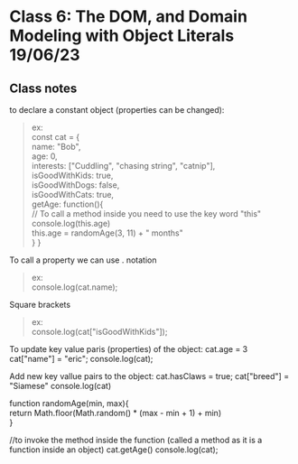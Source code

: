 # Class 6: The DOM, and Domain Modeling with Object Literals 19/06/23

## Class notes
to declare a constant object (properties can be changed):

>ex:  
const cat = {  
    name: "Bob",  
    age: 0,  
    interests: ["Cuddling", "chasing string", "catnip"],  
    isGoodWithKids: true,  
    isGoodWithDogs: false,  
    isGoodWithCats: true,    
    getAge: function(){  
        // To call a method inside you need to use the key word "this"  
        console.log(this.age)  
        this.age = randomAge(3, 11) + " months"  
    }
    }


To call a property we can use . notation
>ex:   
 console.log(cat.name);

 Square brackets
 >ex:  
 console.log(cat["isGoodWithKids"]);

To update key value paris (properties) of the object:
 cat.age = 3
 cat["name"] = "eric";
 console.log(cat);

Add new key vallue pairs to the object:
 cat.hasClaws = true;
 cat["breed"] = "Siamese"
 console.log(cat)

function randomAge(min, max){  
    return Math.floor(Math.random() * (max - min + 1) + min)  
}

//to invoke the method inside the function (called a method as it is a function inside an object)
cat.getAge()
console.log(cat);